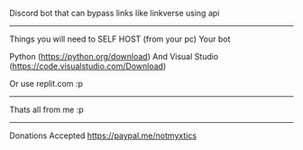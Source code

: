 Discord bot that can bypass links like linkverse using api
__________________________________________________________
Things you will need to SELF HOST (from your pc) Your bot

Python (https://python.org/download) And Visual Studio (https://code.visualstudio.com/Download)

Or use replit.com :p
___________________________________________________________
Thats all from me
:p
___________________
Donations Accepted
https://paypal.me/notmyxtics
